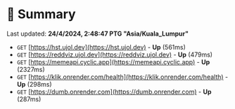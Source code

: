 # 📖 Summary
Last updated: **24/4/2024, 2:48:47 PTG "Asia/Kuala_Lumpur"**

- `GET` [https://hst.ujol.dev](https://hst.ujol.dev) - **Up** (561ms)
- `GET` [https://reddviz.ujol.dev](https://reddviz.ujol.dev) - **Up** (479ms)
- `GET` [https://memeapi.cyclic.app](https://memeapi.cyclic.app) - **Up** (2327ms)
- `GET` [https://klik.onrender.com/health](https://klik.onrender.com/health) - **Up** (298ms)
- `GET` [https://dumb.onrender.com](https://dumb.onrender.com) - **Up** (287ms)
